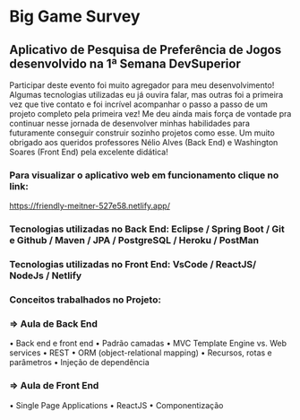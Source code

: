 # Big Game Survey

## Aplicativo de Pesquisa de Preferência de Jogos desenvolvido na 1ª Semana DevSuperior

Participar deste evento foi muito agregador para meu desenvolvimento! Algumas tecnologias utilizadas eu já ouvira falar, mas outras foi a primeira vez que tive contato e foi incrível acompanhar o passo a passo de um projeto completo pela primeira vez! Me deu ainda mais força de vontade pra continuar nesse jornada de desenvolver minhas habilidades para futuramente conseguir construir sozinho projetos como esse. Um muito obrigado aos queridos professores Nélio Alves (Back End) e  Washington Soares (Front End) pela excelente didática!

### Para visualizar o aplicativo web em funcionamento clique no link: 
https://friendly-meitner-527e58.netlify.app/

### Tecnologias utilizadas no Back End:  Eclipse / Spring Boot / Git e Github / Maven / JPA / PostgreSQL / Heroku / PostMan

### Tecnologias utilizadas no Front End: VsCode / ReactJS/ NodeJs / Netlify


### Conceitos trabalhados no Projeto:

### => Aula de Back End 

• Back end e front end
• Padrão camadas
• MVC Template Engine vs. Web services
• REST
• ORM (object-relational mapping)
• Recursos, rotas e parâmetros
• Injeção de dependência

### => Aula de Front End

• Single Page Applications
• ReactJS
• Componentização

